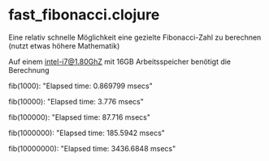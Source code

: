 # fast_fibonacci.clojure
Eine relativ schnelle Möglichkeit eine gezielte Fibonacci-Zahl zu berechnen (nutzt etwas höhere Mathematik)  

Auf einem intel-i7@1.80GhZ mit 16GB Arbeitsspeicher benötigt die Berechnung  


fib(1000): "Elapsed time: 0.869799 msecs"  

fib(10000): "Elapsed time: 3.776 msecs"  

fib(100000): "Elapsed time: 87.716 msecs"  

fib(1000000): "Elapsed time: 185.5942 msecs"  

fib(10000000): "Elapsed time: 3436.6848 msecs"  
